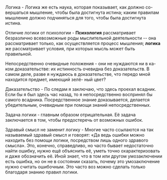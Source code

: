 Логика - Логика же есть наука, которая показывает, как должно со-
вершаться мышление, чтобы была достигнута истина; каким правилам мышление
должно подчиняться для того, чтобы была достигнута истина.

 Отличие логики от психологии - **Психология** рассматривает безразлично всевозможные роды мыслительной деятельности -- она рассматривает только, как осуществляется процесс мышления; **логика** же рассматривает условия, при которых мысль может быть правильной.

 Непосредственно очевидные положения - они не нуждаются ни в ка-
ком доказательстве: их истинность очевидна без доказательств. В самом деле, разве
я нуждаюсь в доказательстве, что передо мной находится предмет, имеющий зелё-
ный цвет?

Даказательство - По следам я заключаю, что здесь проехал всадник. Если бы я был
здесь час назад, то я непосредственно воспринял бы самого всадника.
Посредственное знание доказывается, делается убедительным, очевидным при
помощи знаний непосредственных.

Задача логики - главным образом отрицательная. Её задача заключается в том, чтобы предостеречь от возможных ошибок.

Здравый смысл не заменит логику - Многие часто ссылаются на так называемый здравый смысл и говорят: «Да ведь  ошибки можно находить без помощи логики, посредством лишь одного здравого смысла». Это, конечно, справедливо, но часто бывает недостаточно найти ошибку, нужно ещё объяснить её, уметь точно охарактеризовать и даже обозначить её. Иной знает, что в том или другом умозаключении есть ошибка, но он не в состоянии сказать, почему это умозаключение нужно считать ошибочным. Это часто воз
можно сделать только благодаря знанию правил логики.